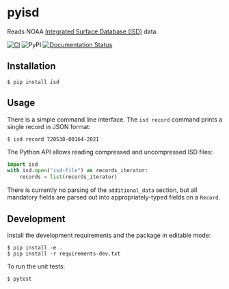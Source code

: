 # pyisd

Reads NOAA [Integrated Surface Database (ISD)](https://www.ncei.noaa.gov/products/land-based-station/integrated-surface-database) data.

[![CI](https://github.com/gadomski/pyisd/actions/workflows/ci.yaml/badge.svg)](https://github.com/gadomski/pyisd/actions/workflows/ci.yaml)
![PyPI](https://img.shields.io/pypi/v/isd)
[![Documentation Status](https://readthedocs.org/projects/isd/badge/?version=latest)](https://isd.readthedocs.io/en/latest/?badge=latest)

## Installation

```shell
$ pip install isd
```

## Usage

There is a simple command line interface.
The `isd record` command prints a single record in JSON format:

```shell
$ isd record 720538-00164-2021
```

The Python API allows reading compressed and uncompressed ISD files:

```python
import isd
with isd.open("isd-file") as records_iterator:
    records = list(records_iterator)
```

There is currently no parsing of the `additional_data` section, but all mandatory fields are parsed out into appropriately-typed fields on a `Record`.


## Development

Install the development requirements and the package in editable mode:

```shell
$ pip install -e .
$ pip install -r requirements-dev.txt
```

To run the unit tests:

```shell
$ pytest
```
